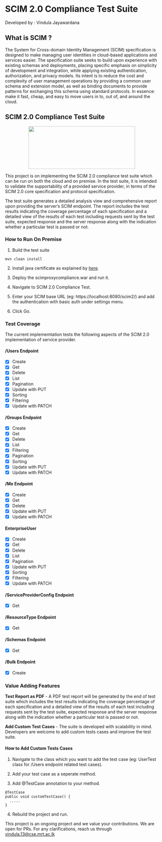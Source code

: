 # SCIM 2.0 Compliance Test Suite

Developed by : Vindula Jayawardana

## What is SCIM ? 

The System for Cross-domain Identity Management (SCIM) specification is designed to make managing user identities in cloud-based applications and services easier. The specification suite seeks to build upon experience with existing schemas and deployments, placing specific emphasis on simplicity of development and integration, while applying existing authentication, authorization, and privacy models. Its intent is to reduce the cost and complexity of user management operations by providing a common user schema and extension model, as well as binding documents to provide patterns for exchanging this schema using standard protocols. In essence: make it fast, cheap, and easy to move users in to, out of, and around the cloud.

## SCIM 2.0 Compliance Test Suite

<p align="center">
<img align="middle" src="https://github.com/Vindulamj/scim2-compliance-test-suite/blob/master/logo.png"  width="350px" height = "140px">
</p>

This project is on implementing the SCIM 2.0 compliance test suite which can be run on both the cloud and on premise. In the test suite, it is intended to validate the supportability of a provided service provider, in terms of the SCIM 2.0 core specification and protocol specification.

The test suite generates a detailed analysis view and comprehensive report upon providing the server’s SCIM endpoint. The report includes the test results indicating the coverage percentage of each specification and a detailed view of the results of each test including requests sent by the test suite, expected response and the server response along with the indication whether a particular test is passed or not.

### How to Run On Premise

1. Build the test suite 
```
mvn clean install
```
2. Install java certificate as explained by [here](http://www.mkyong.com/webservices/jax-ws/suncertpathbuilderexception-unable-to-find-valid-certification-path-to-requested-target/).

3. Deploy the scimproxycompliance.war and run it.

4. Navigate to SCIM 2.0 Compliance Test.

5. Enter your SCIM base URL (eg: https://localhost:8080/scim2/) and add the authentication with basic auth under settings menu.

6. Click Go.

### Test Coverage 

The current implememtation tests the following aspects of the SCIM 2.0 implementation of service provider.

#### /Users Endpoint
- [x] Create
- [x] Get
- [x] Delete
- [x] List
- [x] Pagination
- [x] Update with PUT
- [x] Sorting
- [x] Filtering
- [x] Update with PATCH 
 
#### /Groups Endpoint
- [x] Create
- [x] Get
- [x] Delete
- [x] List
- [x] Filtering
- [x] Pagination
- [x] Sorting
- [x] Update with PUT
- [x] Update with PATCH 

#### /Me Endpoint
- [x] Create
- [x] Get
- [x] Delete
- [x] Update with PUT
- [x] Update with PATCH 

#### EnterpriseUser
- [x] Create
- [x] Get
- [x] Delete
- [x] List
- [x] Pagination
- [x] Update with PUT
- [x] Sorting
- [x] Filtering
- [x] Update with PATCH 

#### /ServiceProviderConfig Endpoint
- [x] Get

#### /ResourceType Endpoint
- [x] Get

#### /Schemas Endpoint
- [x] Get

#### /Bulk Endpoint
- [x] Create

### Value Adding Features

**Test Report as PDF** - A PDF test report will be generated by the end of test suite which includes the test results indicating the coverage percentage of each specification and a detailed view of the results of each test including requests sent by the test suite, expected response and the server response along with the indication whether a particular test is passed or not.

**Add Custom Test Cases** - The suite is developed with scalability in mind. Developers are welcome to add custom tests cases and improve the test suite.

#### How to Add Custom Tests Cases

1. Navigate to the class which you want to add the test case (eg: UserTest class for /Users endpoint related test cases).

2. Add your test case as a seperate method.

3. Add @TestCase annotation to your method.
```
@TestCase
public void customTestCase() {
  .....
}
```
4. Rebuild the project and run.

This project is an ongoing project and we value your contributions. We are open for PRs. For any clarifications, reach us through vindula.13@cse.mrt.ac.lk
